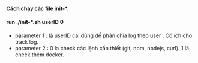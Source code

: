 #### Cách chạy các file init-*.
#### run ./init-*.sh userID 0
+ parameter 1 : là userID cái dùng để  phân chia log theo user . Có ích cho track log.
+ parameter 2 : 0 la check các lệnh cần thiết (git, npm, nodejs, curl). 1 là check thêm docker.

